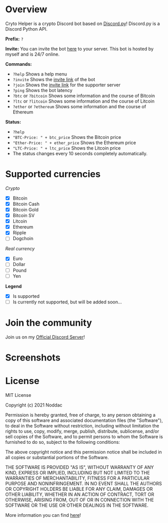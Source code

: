 # Overview
Cryto Helper is a crypto Discord bot based on [Discord.py](https://discordpy.readthedocs.io/en/stable/)! Discord.py is a Discord Python API.


**Prefix:** `?`


**Invite:**
You can invite the bot [here](https://discord.com/oauth2/authorize?client_id=827437359036760064&permissions=8&scope=bot) to your server. This bot is hosted by myself and is 24/7 online.


**Commands:**
- `?help` Shows a help menu
- `?invite` Shows the [invite link](https://discord.com/oauth2/authorize?client_id=827437359036760064&permissions=8&scope=bot) of the bot
- `?join` Shows the [invite link](https://discord.gg/Q9stTbAHNF) for the supporter server
- `?ping` Shows the bot latency
- `?btc` or `?bitcoin` Shows some information and the course of Bitcoin
- `?ltc` or `?litcoin` Shows some information and the course of Litcoin
- `?ether` or `?ethereum` Shows some information and the course of Ethereum


**Status:**
- `?help` 
- `"BTC-Price: " + btc_price` Shows the Bitcoin price
- `"Ether-Price: " + ether_price` Shows the Ethereum price
- `"LTC-Price: " + ltc_price` Shows the Litcoin price
- The status changes every 10 seconds completely automatically.


# Supported currencies
*Crypto*
- [x] Bitcoin
- [x] Bitcoin Cash
- [x] Bitcoin Gold
- [x] Bitcoin SV
- [x] Litcoin
- [x] Ethereum
- [x] Ripple
- [ ] Dogchoin

*Real currency*
- [x] Euro
- [ ] Dollar
- [ ] Pound
- [ ] Yen

**Legend**
- [x] Is supported
- [ ] Is currently not supported, but will be added soon... 

# Join the community
 Join us on my [Official Discord Server](https://discord.gg/Q9stTbAHNF)!

# Screenshots

# License
MIT License

Copyright (c) 2021 Noddac

Permission is hereby granted, free of charge, to any person obtaining a copy
of this software and associated documentation files (the "Software"), to deal
in the Software without restriction, including without limitation the rights
to use, copy, modify, merge, publish, distribute, sublicense, and/or sell
copies of the Software, and to permit persons to whom the Software is
furnished to do so, subject to the following conditions:

The above copyright notice and this permission notice shall be included in all
copies or substantial portions of the Software.

THE SOFTWARE IS PROVIDED "AS IS", WITHOUT WARRANTY OF ANY KIND, EXPRESS OR
IMPLIED, INCLUDING BUT NOT LIMITED TO THE WARRANTIES OF MERCHANTABILITY,
FITNESS FOR A PARTICULAR PURPOSE AND NONINFRINGEMENT. IN NO EVENT SHALL THE
AUTHORS OR COPYRIGHT HOLDERS BE LIABLE FOR ANY CLAIM, DAMAGES OR OTHER
LIABILITY, WHETHER IN AN ACTION OF CONTRACT, TORT OR OTHERWISE, ARISING FROM,
OUT OF OR IN CONNECTION WITH THE SOFTWARE OR THE USE OR OTHER DEALINGS IN THE
SOFTWARE.

More information you can find [here](https://choosealicense.com/licenses/mit)!




